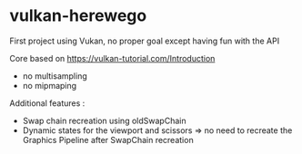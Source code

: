 # vulkan-herewego

First project using Vukan, no proper goal except having fun with the API

Core based on https://vulkan-tutorial.com/Introduction
- no multisampling 
- no mipmaping

Additional features :
- Swap chain recreation using oldSwapChain
- Dynamic states for the viewport and scissors => no need to recreate the Graphics Pipeline after SwapChain recreation

